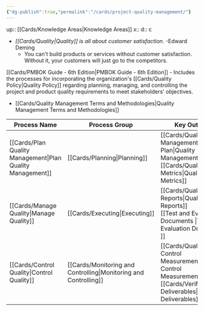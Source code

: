 ```yaml
---
{"dg-publish":true,"permalink":"/cards/project-quality-management/"}
---
```


up:: [[Cards/Knowledge Areas\|Knowledge Areas]] 
x:: 
d:: c

- *[[Cards/Quality\|Quality]] is all about customer satisfaction*. -Edward Deming  
	- You can't build products or services without customer satisfaction. Without it, your customers will just go to the competitors.

[[Cards/PMBOK Guide - 6th Edition\|PMBOK Guide - 6th Edition]] - Includes the processes for incorporating the organization's [[Cards/Quality Policy\|Quality Policy]] regarding planning, managing, and controlling the project and product quality requirements to meet stakeholders' objectives.

- [[Cards/Quality Management Terms and Methodologies\|Quality Management Terms and Methodologies]]

|Process Name|Process Group|Key Outputs|
|---|---|---|
|[[Cards/Plan Quality Management\|Plan Quality Management]]|[[Cards/Planning\|Planning]]|[[Cards/Quality Management Plan\|Quality Management Plan]]<br>[[Cards/Quality Metrics\|Quality Metrics]]|
|[[Cards/Manage Quality\|Manage Quality]]|[[Cards/Executing\|Executing]]|[[Cards/Quality Reports\|Quality Reports]]<br>[[Test and Evaluation Documents \|Test and Evaluation Documents ]]|
|[[Cards/Control Quality\|Control Quality]]|[[Cards/Monitoring and Controlling\|Monitoring and Controlling]]|[[Cards/Quality Control Measurements\|Quality Control Measurements]]<br>[[Cards/Verified Deliverables\|Verified Deliverables]]|



